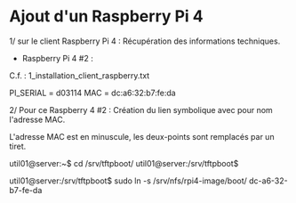 Ajout d'un Raspberry Pi 4
=========================

1/ sur le client Raspberry Pi 4 : Récupération des informations techniques.

* Raspberry Pi 4 #2 :

C.f. : 1_installation_client_raspberry.txt

PI_SERIAL = d03114
MAC = dc:a6:32:b7:fe:da


2/ Pour ce Raspberry 4 #2 : Création du lien symbolique avec pour nom l'adresse MAC.

L'adresse MAC est en minuscule, les deux-points sont remplacés par un tiret.

util01@server:~$ cd /srv/tftpboot/
util01@server:/srv/tftpboot$ 

util01@server:/srv/tftpboot$ sudo ln -s /srv/nfs/rpi4-image/boot/ dc-a6-32-b7-fe-da

